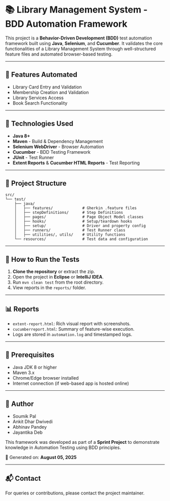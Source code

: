 # 📚 Library Management System - BDD Automation Framework
 
This project is a **Behavior-Driven Development (BDD)** test automation framework built using **Java**, **Selenium**, and **Cucumber**. It validates the core functionalities of a Library Management System through well-structured feature files and automated browser-based testing.
 
---
 
## 🚀 Features Automated
 
- Library Card Entry and Validation
- Membership Creation and Validation
- Library Services Access
- Book Search Functionality
 
---
 
## 🧰 Technologies Used
 
- **Java 8+**
- **Maven** - Build & Dependency Management
- **Selenium WebDriver** - Browser Automation
- **Cucumber** - BDD Testing Framework
- **JUnit** - Test Runner
- **Extent Reports** & **Cucumber HTML Reports** - Test Reporting
 
---
 
## 📁 Project Structure
 
```
src/
└── test/
    ├── java/
    │   ├── features/             # Gherkin .feature files
    │   ├── stepDefinitions/      # Step Definitions
    │   ├── pages/                # Page Object Model classes
    │   ├── hooks/                # Setup/teardown hooks
    │   ├── setup/                # Driver and property config
    │   ├── runners/              # Test Runner class
    │   ├── utilities/, utils/    # Utility functions
    └── resources/                # Test data and configuration
```
 
---
 
## 🧪 How to Run the Tests
 
1. **Clone the repository** or extract the zip.
2. Open the project in **Eclipse** or **IntelliJ IDEA**.
3. Run `mvn clean test` from the root directory.
4. View reports in the `reports/` folder.
 
---
 
## 📊 Reports
 
- `extent-report.html`: Rich visual report with screenshots.
- `cucumberreport.html`: Summary of feature-wise execution.
- Logs are stored in `automation.log` and timestamped logs.
 
---
 
## 📌 Prerequisites
 
- Java JDK 8 or higher
- Maven 3.x
- Chrome/Edge browser installed
- Internet connection (if web-based app is hosted online)
 
---
 
## 👤 Author

- Soumik Pal
- Ankit Dhar Dwivedi
- Abhinav Pandey
- Jayantika Deb
 
This framework was developed as part of a **Sprint Project** to demonstrate knowledge in Automation Testing using BDD principles.
 
📅 Generated on: **August 05, 2025**
 
---
 
## 📬 Contact
 
For queries or contributions, please contact the project maintainer.
 